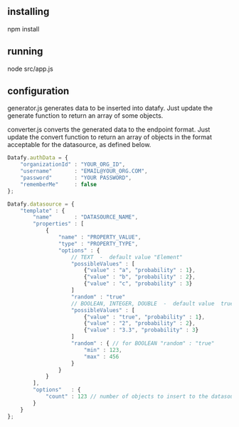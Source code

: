 ## installing

npm install

## running

node src/app.js

## configuration

generator.js generates data to be inserted into datafy. Just update the generate function to return an array of some objects.

converter.js converts the generated data to the endpoint format. Just update the convert function to return an array of objects in the
format acceptable for the datasource, as defined below.

```javascript
Datafy.authData = {
    "organizationId" : "YOUR_ORG_ID",
    "username"       : "EMAIL@YOUR_ORG.COM",
    "password"       : "YOUR PASSWORD",
    "rememberMe"     : false
};

Datafy.datasource = {
    "template" : {
        "name"       : "DATASOURCE_NAME",
        "properties" : [
            {
                "name" : "PROPERTY_VALUE",
                "type" : "PROPERTY_TYPE",
                "options" : {
                    // TEXT  -  default value "Element"
                    "possibleValues" : [
                        {"value" : "a", "probability" : 1},
                        {"value" : "b", "probability" : 2},
                        {"value" : "c", "probability" : 3}
                    ]
                    "random" : "true"
                    // BOOLEAN, INTEGER, DOUBLE  -  default value  true, 123, 1.23
                    "possibleValues" : [
                        {"value" : "true", "probability" : 1},
                        {"value" : "2", "probability" : 2},
                        {"value" : "3.3", "probability" : 3}
                    ]
                    "random" : { // for BOOLEAN "random" : "true"
                        "min" : 123,
                        "max" : 456
                    }
                }
            }
        ],
        "options"   : {
            "count" : 123 // number of objects to insert to the datasource
        }
    }
};
```